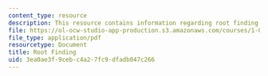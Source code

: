 ```yaml
---
content_type: resource
description: This resource contains information regarding root finding.
file: https://ol-ocw-studio-app-production.s3.amazonaws.com/courses/1-00-introduction-to-computers-and-engineering-problem-solving-spring-2012/3ea0ae3f9cebc4a27fc9dfadb047c266_MIT1_00S12_Lec_33.pdf
file_type: application/pdf
resourcetype: Document
title: Root Finding
uid: 3ea0ae3f-9ceb-c4a2-7fc9-dfadb047c266
---
```


